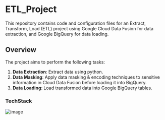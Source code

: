 # ETL_Project
This repository contains code and configuration files for an Extract, Transform, Load (ETL) project using Google Cloud Data Fusion for data extraction,  and Google BigQuery for data loading.

## Overview
The project aims to perform the following tasks:

1. **Data Extraction**: Extract data using python.
2. **Data Masking**: Apply data masking & encoding techniques to sensitive information in Cloud Data Fusion before loading it into BigQuery.
3. **Data Loading**: Load transformed data into Google BigQuery tables.

### TechStack

![image](https://imgur.com/a/rYZNJ6V)
